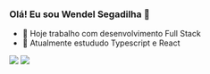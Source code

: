 ### Olá! Eu sou Wendel Segadilha 👋


- 🔭 Hoje trabalho com desenvolvimento Full Stack
- 🌱 Atualmente estududo Typescript e React

<div >
  <img style="height=18em; width=5em;" src="https://github-readme-stats.vercel.app/api?username=wendelsegadilha&show_icons=true&theme=github_dark&count_private=true" />
  <img style="height=18em" src="https://github-readme-stats.vercel.app/api/top-langs/?username=wendelsegadilha&layout=compact&theme=github_dark" />
</div>
